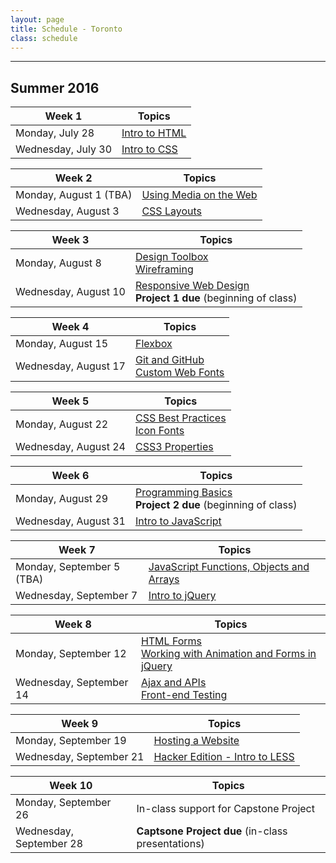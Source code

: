 ```yaml
---
layout: page
title: Schedule - Toronto
class: schedule
---
```


---
## Summer 2016

Week 1                     | Topics
-------------------------- | --------------------------
Monday, July 28             | [Intro to HTML](/lesson/intro-to-html/)
Wednesday, July 30          | [Intro to CSS](/lesson/intro-to-css/)

Week 2                     | Topics
-------------------------- | --------------------------
Monday, August 1 (TBA)     | [Using Media on the Web](/lesson/using-media-on-the-web/)
Wednesday, August 3        | [CSS Layouts](/lesson/css-layouts/)

Week 3                     | Topics
-------------------------- | --------------------------
Monday, August 8           | [Design Toolbox](/lesson/design-toolbox/) <br /> [Wireframing](/lesson/wireframing/)
Wednesday, August 10       | [Responsive Web Design](/lesson/responsive-web-design/) <br /> __Project 1 due__ (beginning of class)

Week 4                     | Topics
-------------------------- | --------------------------
Monday, August 15          | [Flexbox](/lesson/flexbox/)
Wednesday, August 17       | [Git and GitHub](/lesson/git-and-github/) <br /> [Custom Web Fonts](/lesson/custom-web-fonts/)

Week 5                     | Topics
-------------------------- | --------------------------
Monday, August 22          | [CSS Best Practices](/lesson/css-best-practices/) <br /> [Icon Fonts](/lesson/icon-fonts/)
Wednesday, August 24       | [CSS3 Properties](/lesson/css3-properties/)

Week 6                     | Topics
-------------------------- | --------------------------
Monday, August 29          | [Programming Basics](/lesson/programming-basics/) <br /> __Project 2 due__ (beginning of class)
Wednesday, August 31       | [Intro to JavaScript](/lesson/intro-to-javascript/)

Week 7                     | Topics
-------------------------- | --------------------------
Monday, September 5 (TBA)  | [JavaScript Functions, Objects and Arrays](/lesson/javascript-functions-objects-and-arrays/)
Wednesday, September 7     | [Intro to jQuery](/lesson/intro-to-jquery/)

Week 8                     | Topics
-------------------------- | --------------------------
Monday, September 12       | [HTML Forms](/lesson/html-forms/) <br /> [Working with Animation and Forms in jQuery](/lesson/working-with-animation-and-forms-in-jquery/)
Wednesday, September 14    | [Ajax and APIs](/lesson/intro-to-ajax-and-apis/) <br /> [Front-end Testing](/lesson/front-end-testing/)

Week 9                     | Topics
-------------------------- | --------------------------
Monday, September 19       | [Hosting a Website](/lesson/hosting-a-website/)
Wednesday, September 21    | [Hacker Edition - Intro to LESS](/lesson/hacker-edition-intro-to-less/)

Week 10                    | Topics
-------------------------- | --------------------------
Monday, September 26       | In-class support for Capstone Project
Wednesday, September 28    | __Captsone Project due__ (in-class presentations)
